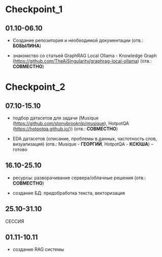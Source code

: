 # Checkpoint_1

## 01.10-06.10 

* Создание репозитория и необходимой документации (отв.: **БОБЫЛИНА**)

* знакомство со статьей GraphRAG Local Ollama - Knowledge Graph (https://github.com/TheAiSingularity/graphrag-local-ollama) (отв.: **СОВМЕСТНО**)


  

# Checkpoint_2

## 07.10-15.10

* подбор датасетов для задачи (Musique (https://github.com/stonybrooknlp/musique), HotpotQA (https://hotpotqa.github.io/)) (отв.: **СОВМЕСТНО**)

* EDA датасетов (описание, проблемы в данных, частотность слов, визуализация) (отв.: Musique - **ГЕОРГИЙ**, HotpotQA - **КСЮША**) – готово

## 16.10-25.10

* ресурсы: разворачивание сервера/облачные решения (отв.: **СОВМЕСТНО**)

* создание БД: предобработка текста, векторизация

## 25.10-31.10

  СЕССИЯ

## 01.11-10.11

  * создание RAG системы


